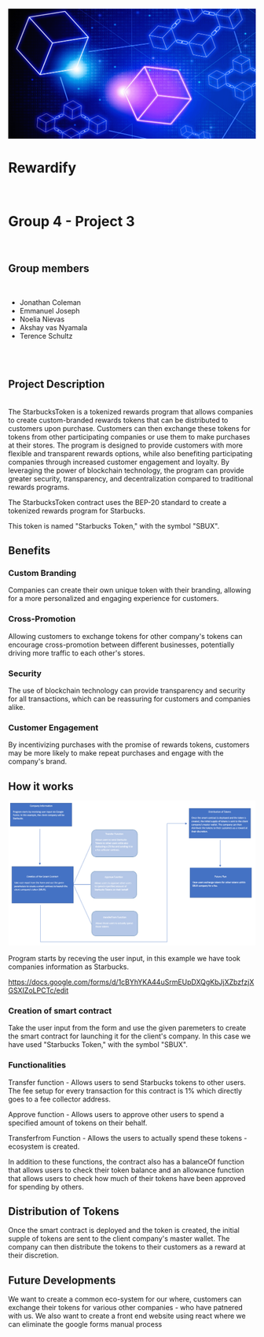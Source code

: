 ![header_photo](readme_header.png)


# Rewardify

<br />

# Group 4 - Project 3

<br />

## Group members

<br />

* Jonathan Coleman
* Emmanuel Joseph
* Noelia Nievas
* Akshay vas Nyamala
* Terence Schultz
<br />
<br />

## Project Description

<br />
The StarbucksToken is a tokenized rewards program that allows companies to create custom-branded rewards tokens that can be distributed to customers upon purchase. Customers can then exchange these tokens for tokens from other participating companies or use them to make purchases at their stores. The program is designed to provide customers with more flexible and transparent rewards options, while also benefiting participating companies through increased customer engagement and loyalty. By leveraging the power of blockchain technology, the program can provide greater security, transparency, and decentralization compared to traditional rewards programs.

The StarbucksToken contract uses the BEP-20 standard to create a tokenized rewards program for Starbucks. 

This token is named "Starbucks Token," with the symbol "SBUX".

## Benefits

### Custom Branding

Companies can create their own unique token with their branding, allowing for a more personalized and engaging experience for customers.

### Cross-Promotion

Allowing customers to exchange tokens for other company's tokens can encourage cross-promotion between different businesses, potentially driving more traffic to each other's stores.

### Security

The use of blockchain technology can provide transparency and security for all transactions, which can be reassuring for customers and companies alike.

### Customer Engagement

By incentivizing purchases with the promise of rewards tokens, customers may be more likely to make repeat purchases and engage with the company's brand.

## How it works

![flowchart](flowchart_final.PNG)

Program starts by receving the user input, in this example we have took companies information as Starbucks.

https://docs.google.com/forms/d/1cBYhYKA44uSrmEUpDXQgKbJjXZbzfzjXGSXIZoLPCTc/edit

### Creation of smart contract

Take the user input from the form and use the given paremeters to create the smart contract for launching it for the client's company. In this case we have used "Starbucks Token," with the symbol "SBUX".

### Functionalities

Transfer function - Allows users to send Starbucks tokens to other users. The fee setup for every transaction for this contract is 1% which directly goes to a fee collector address.

Approve function - Allows users to approve other users to spend a specified amount of tokens on their behalf.

Transferfrom Function - Allows the users to actually spend these tokens  - ecosystem is created.

In addition to these functions, the contract also has a balanceOf function that allows users to check their token balance and an allowance function that allows users to check how much of their tokens have been approved for spending by others.

## Distribution of Tokens

Once the smart contract is deployed and the token is created, the initial supple of tokens are sent to the client company's master wallet. The company can then distribute the tokens to their customers as a reward at their discretion.

## Future Developments

We want to create a common eco-system for our where, customers can exchange their tokens for various other companies - who have patnered with us.
We also want to create a front end website using react where we can eliminate the google forms manual process















